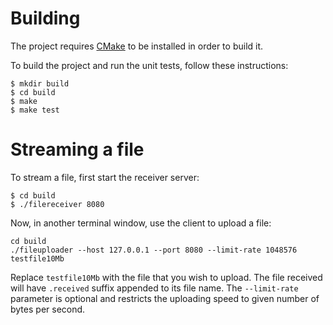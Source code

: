 # Building

The project requires [CMake] to be installed in order to build it.

To build the project and run the unit tests, follow these instructions:

```
$ mkdir build
$ cd build
$ make
$ make test
```

# Streaming a file

To stream a file, first start the receiver server:

```
$ cd build
$ ./filereceiver 8080
```

Now, in another terminal window, use the client to upload a file:

```
cd build
./fileuploader --host 127.0.0.1 --port 8080 --limit-rate 1048576 testfile10Mb
```

Replace `testfile10Mb` with the file that you wish to upload. The file received
will have `.received` suffix appended to its file name. The `--limit-rate`
parameter is optional and restricts the uploading speed to given number of bytes
per second.

[CMake]: https://cmake.org/
